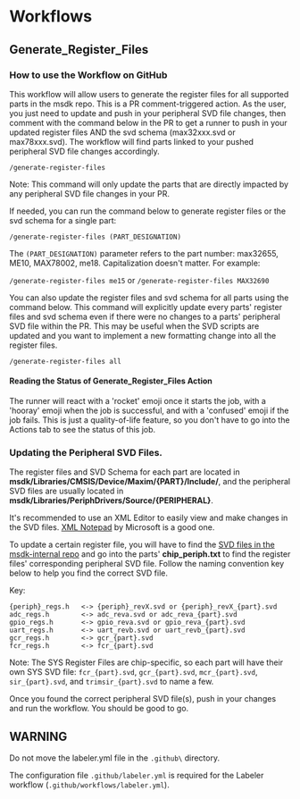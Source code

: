 # Workflows

## Generate_Register_Files

### How to use the Workflow on GitHub

This workflow will allow users to generate the register files for all supported parts in the msdk repo. This is a PR comment-triggered action. As the user, you just need to update and push in your peripheral SVD file changes, then comment with the command below in the PR to get a runner to push in your updated register files AND the svd schema (max32xxx.svd or max78xxx.svd). The workflow will find parts linked to your pushed peripheral SVD file changes accordingly.

`/generate-register-files`

Note: This command will only update the parts that are directly impacted by any peripheral SVD file changes in your PR.

If needed, you can run the command below to generate register files or the svd schema for a single part:

`/generate-register-files (PART_DESIGNATION)`

The `(PART_DESIGNATION)` parameter refers to the part number: max32655, ME10, MAX78002, me18. Capitalization doesn't matter. For example:

`/generate-register-files me15` or `/generate-register-files MAX32690`


You can also update the register files and svd schema for all parts using the command below. This command will explicitly update every parts' register files and svd schema even if there were no changes to a parts' peripheral SVD file within the PR. This may be useful when the SVD scripts are updated and you want to implement a new formatting change into all the register files. 

`/generate-register-files all`

#### Reading the Status of Generate_Register_Files Action

The runner will react with a 'rocket' emoji once it starts the job, with a 'hooray' emoji when the job is successful, and with a 'confused' emoji if the job fails. This is just a quality-of-life feature, so you don't have to go into the Actions tab to see the status of this job.

### Updating the Peripheral SVD Files.

The register files and SVD Schema for each part are located in **msdk/Libraries/CMSIS/Device/Maxim/{PART}/Include/**, and the peripheral SVD files are usually located in **msdk/Libraries/PeriphDrivers/Source/{PERIPHERAL}**.

It's recommended to use an XML Editor to easily view and make changes in the SVD files. [XML Notepad](https://microsoft.github.io/XmlNotepad/#) by Microsoft is a good one.

To update a certain register file, you will have to find the [SVD files in the msdk-internal repo](https://github.com/Analog-Devices-MSDK/msdk-internal/tree/main/SVD/Devices) and go into the parts' **chip_periph.txt** to find the register files' corresponding peripheral SVD file. Follow the naming convention key below to help you find the correct SVD file.

Key:

    {periph}_regs.h   <-> {periph}_revX.svd or {periph}_revX_{part}.svd
    adc_regs.h        <-> adc_reva.svd or adc_reva_{part}.svd
    gpio_regs.h       <-> gpio_reva.svd or gpio_reva_{part}.svd
    uart_regs.h       <-> uart_revb.svd or uart_revb_{part}.svd
    gcr_regs.h        <-> gcr_{part}.svd
    fcr_regs.h        <-> fcr_{part}.svd

Note: The SYS Register Files are chip-specific, so each part will have their own SYS SVD file: `fcr_{part}.svd`, `gcr_{part}.svd`, `mcr_{part}.svd`, `sir_{part}.svd`, and `trimsir_{part}.svd` to name a few.

Once you found the correct peripheral SVD file(s), push in your changes and run the workflow. You should be good to go.

## WARNING

Do not move the labeler.yml file in the `.github\` directory.

The configuration file `.github/labeler.yml` is required for the Labeler workflow (`.github/workflows/labeler.yml`).
